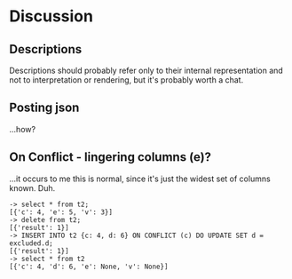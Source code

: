 # Discussion

## Descriptions

Descriptions should probably refer only to their internal representation and not to interpretation or rendering, but
it's probably worth a chat.

## Posting json

...how?

## On Conflict - lingering columns (e)?

...it occurs to me this is normal, since it's just the widest set of columns known. Duh.

```
-> select * from t2;
[{'c': 4, 'e': 5, 'v': 3}]
-> delete from t2;
[{'result': 1}]
-> INSERT INTO t2 {c: 4, d: 6} ON CONFLICT (c) DO UPDATE SET d = excluded.d;
[{'result': 1}]
-> select * from t2
[{'c': 4, 'd': 6, 'e': None, 'v': None}]
```
